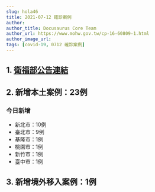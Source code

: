 ```yaml
---
slug: hola46
title: 2021-07-12 確診案例
author: 
author_title: Docusaurus Core Team
author_url: https://www.mohw.gov.tw/cp-16-60809-1.html
author_image_url: 
tags: [covid-19, 0712 確診案例]
---
```


## 1. [衛福部公告連結](https://www.cdc.gov.tw/Bulletin/Detail/1FS11QWUMT5jcui6nxcIvw?typeid=9)

## 2. 新增本土案例：23例

### 今日新增
* 新北市：10例
* 臺北市：9例
* 基隆市：1例
* 桃園市：1例
* 新竹市：1例
* 臺中市：1例

## 3. 新增境外移入案例：1例
